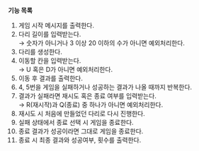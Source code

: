 **기능 목록**

1. 게임 시작 메시지를 출력한다.
2. 다리 길이를 입력받는다. <br/>
    → 숫자가 아니거나 3 이상 20 이하의 수가 아니면 예외처리한다.
3. 다리를 생성한다.
4. 이동할 칸을 입력받는다. <br/>
    → U 혹은 D가 아니면 예외처리한다.
5. 이동 후 결과를 출력한다.
6. 4, 5번을 게임을 실패하거나 성공하는 결과가 나올 때까지 반복한다.
7. 결과가 실패라면 재시도 혹은 종료 여부를 입력받는다. <br/>
    → R(재시작)과 Q(종료) 중 하나가 아니면 예외처리한다.
8. 재시도 시 처음에 만들었던 다리로 다시 진행한다.
9. 실패 상태에서 종료 선택 시 게임을 종료한다.
10. 종료 결과가 성공이라면 그대로 게임을 종료한다.
11. 종료 시 최종 결과와 성공여부, 횟수를 출력한다.